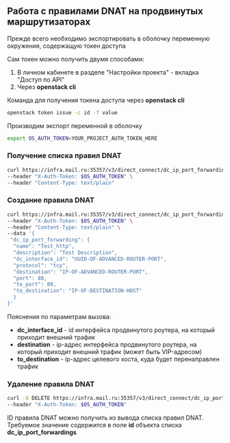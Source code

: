 ## Работа с правилами DNAT на продвинутых маршрутизаторах

Прежде всего необходимо экспортировать в оболочку переменную окружения, содержащую токен доступа

Сам токен можно получить двумя способами:

1. В личном кабинете в разделе "Настройки проекта" - вкладка "Доступ по API"
2. Через **openstack cli**

Команда для получения токена доступа через **openstack cli**

```bash
openstack token issue -c id -f value
```

Производим экспорт переменной в оболочку

```bash
export OS_AUTH_TOKEN=YOUR_PROJECT_AUTH_TOKEN_HERE
```

### Получение списка правил DNAT

```bash
curl https://infra.mail.ru:35357/v3/direct_connect/dc_ip_port_forwardings \
--header "X-Auth-Token: $OS_AUTH_TOKEN" \
--header "Content-Type: text/plain"
```

### Создание правила DNAT

```bash
curl https://infra.mail.ru:35357/v3/direct_connect/dc_ip_port_forwardings \
--header "X-Auth-Token: $OS_AUTH_TOKEN" \
--header "Content-Type: text/plain" \
--data '{ 
 "dc_ip_port_forwarding": {  
  "name": "Test_http",
  "description": "Test Description",  
  "dc_interface_id": "UUID-OF-ADVANCED-ROUTER-PORT",
  "protocol": "tcp",
  "destination": "IP-OF-ADVANCED-ROUTER-PORT",   
  "port": 80,
  "to_port": 80,   
  "to_destination": "IP-OF-DESTINATION-HOST"
  }
}'
```

Пояснения по параметрам вызова:

- **dc_interface_id** - id интерфейса продвинутого роутера, на который приходит внешний трафик
- **destination** - ip-адрес интерфейса продвинутого роутера, на который приходит внешний трафик (может быть VIP-адресом)
- **to_destination** - ip-адрес целевого хоста, куда будет перенаправлен трафик

### Удаление правила DNAT

```bash
curl -X DELETE https://infra.mail.ru:35357/v3/direct_connect/dc_ip_port_forwardings/UUID_OF_PORT_FORWARDING_RULE \
--header "X-Auth-Token: $OS_AUTH_TOKEN"
```

ID правила DNAT можно получить из вывода списка правил DNAT. Требуемое значение содержится в поле **id** объекта списка **dc_ip_port_forwardings**
